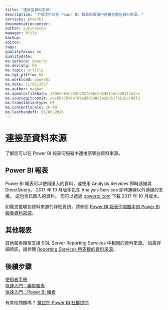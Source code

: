 ```yaml
---
title: "連接至資料來源"
description: "了解您可以在 Power BI 報表伺服器中連接至哪些資料來源。"
services: powerbi
documentationcenter: 
author: guyinacube
manager: kfile
backup: 
editor: 
tags: 
qualityfocus: no
qualitydate: 
ms.service: powerbi
ms.devlang: NA
ms.topic: article
ms.tgt_pltfrm: NA
ms.workload: powerbi
ms.date: 11/01/2017
ms.author: maghan
ms.openlocfilehash: 389eea63ca03c982f89bc8d44611ec5b01f3a1ce
ms.sourcegitcommit: eec6b47970bf69ed30638d1a20051f961ba792f2
ms.translationtype: HT
ms.contentlocale: zh-TW
ms.lasthandoff: 01/06/2018
---
```

# <a name="connecting-to-data-sources"></a>連接至資料來源
了解您可以在 Power BI 報表伺服器中連接至哪些資料來源。

## <a name="power-bi-reports"></a>Power BI 報表
Power BI 報表可以使用匯入的資料，或使用 Analysis Services 即時連線與 DirectQuery。 2017 年 10 月版本包含 Analysis Services 即時連線以外連線的支援。 這包含已匯入的資料。 您可以透過 [powerbi.com](https://powerbi.microsoft.com/report-server/) 下載 2017 年 10 月版本。

如需支援哪些資料來源的詳細資訊，請參閱 [Power BI 報表伺服器中的 Power BI 報表資料來源](data-sources.md)。

## <a name="other-reports"></a>其他報表
其他報表類型支援 SQL Server Reporting Services 中相同的資料來源。 如需詳細資訊，請參閱 [Reporting Services 所支援的資料來源](https://docs.microsoft.com/sql/reporting-services/report-data/data-sources-supported-by-reporting-services-ssrs)。

## <a name="next-steps"></a>後續步驟
[使用者手冊](user-handbook-overview.md)  
[快速入門：編頁報表](quickstart-create-paginated-report.md)  
[快速入門：Power BI 報表](quickstart-create-powerbi-report.md)

有其他問題嗎？ [嘗試在 Power BI 社群提問](https://community.powerbi.com/)


